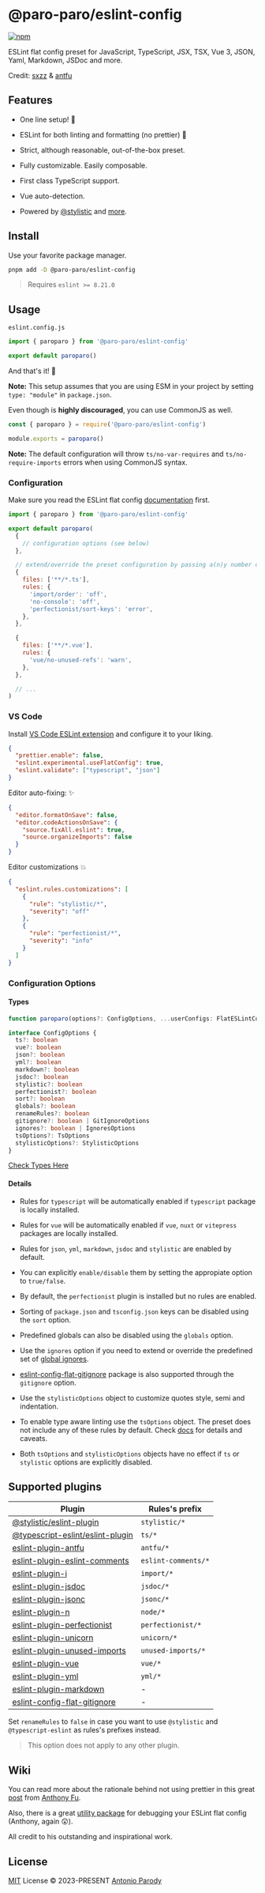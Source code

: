 # @paro-paro/eslint-config 

[![npm](https://img.shields.io/npm/v/@paro-paro/eslint-config.svg)](https://npmjs.com/package/@paro-paro/eslint-config)

ESLint flat config preset for JavaScript, TypeScript, JSX, TSX, Vue 3, JSON, Yaml, Markdown, JSDoc and more.

Credit: [sxzz](https://github.com/sxzz/eslint-config) & [antfu](https://github.com/antfu/eslint-config) 

## Features

* One line setup! :rocket:

* ESLint for both linting and formatting (no prettier) :wrench:

* Strict, although reasonable, out-of-the-box preset.

* Fully customizable. Easily composable.

* First class TypeScript support.

* Vue auto-detection.

* Powered by [@stylistic](https://eslint.style/) and [more](https://github.com/paro-paro/eslint-config#supported-plugins).

## Install

Use your favorite package manager.

```bash
pnpm add -D @paro-paro/eslint-config
``` 

> Requires `eslint >= 8.21.0`

## Usage

`eslint.config.js`

```js
import { paroparo } from '@paro-paro/eslint-config'

export default paroparo()
```

And that's it! :muscle:

**Note:** This setup assumes that you are using ESM in your project by setting `type: "module"` in `package.json`.

Even though is **highly discouraged**, you can use CommonJS as well.

```js
const { paroparo } = require('@paro-paro/eslint-config')

module.exports = paroparo()
```

**Note:** The default configuration will throw `ts/no-var-requires` and `ts/no-require-imports` errors when using CommonJS syntax.

### Configuration

Make sure you read the ESLint flat config [documentation](https://eslint.org/docs/latest/use/configure/configuration-files-new) first.

```js
import { paroparo } from '@paro-paro/eslint-config'

export default paroparo(
  {
    // configuration options (see below)
  },

  // extend/override the preset configuration by passing a(n)y number of flat config objects!
  {
    files: ['**/*.ts'],
    rules: {
      'import/order': 'off',
      'no-console': 'off',
      'perfectionist/sort-keys': 'error',
    },
  },

  {
    files: ['**/*.vue'],
    rules: {
      'vue/no-unused-refs': 'warn',
    },
  },

  // ...
)
```

### VS Code

Install [VS Code ESLint extension](https://marketplace.visualstudio.com/items?itemName=dbaeumer.vscode-eslint) and configure it to your liking.

```json
{
  "prettier.enable": false,
  "eslint.experimental.useFlatConfig": true,
  "eslint.validate": ["typescript", "json"]
}
```

Editor auto-fixing: :sparkles:

```json
{
  "editor.formatOnSave": false,
  "editor.codeActionsOnSave": {
    "source.fixAll.eslint": true,
    "source.organizeImports": false
  }
}
```

Editor customizations :boom:

```json
{
  "eslint.rules.customizations": [
    {
      "rule": "stylistic/*",
      "severity": "off"
    },
    {
      "rule": "perfectionist/*",
      "severity": "info"
    }
  ]
}
```

### Configuration Options

#### Types

```ts
function paroparo(options?: ConfigOptions, ...userConfigs: FlatESLintConfigItem[]): FlatESLintConfigItem[]

interface ConfigOptions {
  ts?: boolean
  vue?: boolean
  json?: boolean
  yml?: boolean
  markdown?: boolean
  jsdoc?: boolean
  stylistic?: boolean
  perfectionist?: boolean
  sort?: boolean
  globals?: boolean
  renameRules?: boolean
  gitignore?: boolean | GitIgnoreOptions
  ignores?: boolean | IgnoresOptions
  tsOptions?: TsOptions
  stylisticOptions?: StylisticOptions
}
```

[Check Types Here](https://github.com/paro-paro/eslint-config/blob/main/src/types.ts)

#### Details

* Rules for `typescript` will be automatically enabled if `typescript` package is locally installed.

* Rules for `vue` will be automatically enabled if `vue`, `nuxt` or `vitepress` packages are locally installed.

* Rules for `json`, `yml`, `markdown`, `jsdoc` and `stylistic` are enabled by default.

* You can explicitly `enable/disable` them by setting the appropiate option to `true/false`.

* By default, the `perfectionist` plugin is installed but no rules are enabled.

* Sorting of `package.json` and `tsconfig.json` keys can be disabled using the `sort` option.

* Predefined globals can also be disabled using the `globals` option.

* Use the `ignores` option if you need to extend or override the predefined set of [global ignores](https://github.com/paro-paro/eslint-config/blob/main/src/globs.ts).

* [eslint-config-flat-gitignore](https://github.com/antfu/eslint-config-flat-gitignore) package is also supported through the `gitignore` option.

* Use the `stylisticOptions` object to customize quotes style, semi and indentation.

* To enable type aware linting use the `tsOptions` object. The preset does not include any of these rules by default. Check [docs](https://typescript-eslint.io/linting/typed-linting/) for details and caveats.

* Both `tsOptions` and `stylisticOptions` objects have no effect if `ts` or `stylistic` options are explicitly disabled.

## Supported plugins

| Plugin | Rules's prefix |
| --- | --- | 
| [@stylistic/eslint-plugin](https://eslint.style)                                            | `stylistic/*` |
| [@typescript-eslint/eslint-plugin](https://typescript-eslint.io)                            | `ts/*` |
| [eslint-plugin-antfu](https://github.com/antfu/eslint-plugin-antfu)                         | `antfu/*` |
| [eslint-plugin-eslint-comments](https://mysticatea.github.io/eslint-plugin-eslint-comments) | `eslint-comments/*` |
| [eslint-plugin-i](https://github.com/un-es/eslint-plugin-i)                                 | `import/*` |
| [eslint-plugin-jsdoc](https://github.com/gajus/eslint-plugin-jsdoc)                         | `jsdoc/*` |
| [eslint-plugin-jsonc](https://github.com/ota-meshi/eslint-plugin-jsonc)                     | `jsonc/*` |
| [eslint-plugin-n](https://github.com/eslint-community/eslint-plugin-n )                     | `node/*` |
| [eslint-plugin-perfectionist](https://eslint-plugin-perfectionist.azat.io)                  | `perfectionist/*` |
| [eslint-plugin-unicorn](https://github.com/sindresorhus/eslint-plugin-unicorn)              | `unicorn/*` |
| [eslint-plugin-unused-imports](https://github.com/sweepline/eslint-plugin-unused-imports)   | `unused-imports/*` |
| [eslint-plugin-vue](https://eslint.vuejs.org)                                               | `vue/*` |
| [eslint-plugin-yml](https://github.com/ota-meshi/eslint-plugin-yml)                         | `yml/*` |
| [eslint-plugin-markdown](https://github.com/eslint/eslint-plugin-markdown)                  | - |
| [eslint-config-flat-gitignore](https://github.com/antfu/eslint-config-flat-gitignore)       | - |

Set `renameRules` to `false` in case you want to use `@stylistic` and `@typescript-eslint` as rules's prefixes instead.

> This option does not apply to any other plugin.

## Wiki

You can read more about the rationale behind not using prettier in this great [post](https://antfu.me/posts/why-not-prettier) from [Anthony Fu](https://github.com/antfu).

Also, there is a great [utility package](https://www.npmjs.com/package/eslint-flat-config-viewer) for debugging your ESLint flat config (Anthony, again :astonished:).

All credit to his outstanding and inspirational work.

## License

[MIT](./LICENSE) License &copy; 2023-PRESENT [Antonio Parody](https://github.com/paro-paro)
